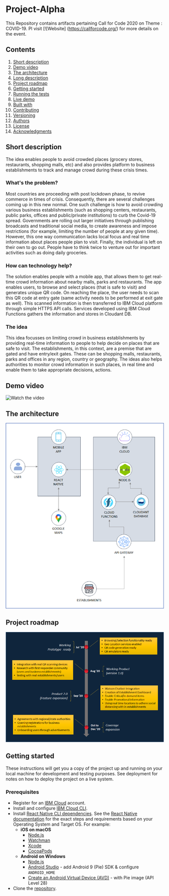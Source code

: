 # Project-Alpha

This Repository contains artifacts pertaining Call for Code 2020 on Theme : COVID-19. Pl visit  [![Website] (https://callforcode.org/) for more details on the event.

## Contents

1. [Short description](#short-description)
1. [Demo video](#demo-video)
1. [The architecture](#the-architecture)
1. [Long description](#long-description)
1. [Project roadmap](#project-roadmap)
1. [Getting started](#getting-started)
1. [Running the tests](#running-the-tests)
1. [Live demo](#live-demo)
1. [Built with](#built-with)
1. [Contributing](#contributing)
1. [Versioning](#versioning)
1. [Authors](#authors)
1. [License](#license)
1. [Acknowledgments](#acknowledgments)

## Short description

The idea enables people to avoid crowded places (grocery stores, restaurants, shopping malls, etc) and also provides platform to business establishments to track and manage crowd during these crisis times.

### What's the problem?

Most countries are proceeding with post lockdown phase, to revive commerce in times of crisis. Consequently, there are several challenges coming up in this new normal. One such challenge is how to avoid crowding various business establishments (such as shopping centers, restaurants, public  parks, offices and public/private institutions) to curb the Covid-19 spread.
Governments are rolling out larger initiatives through publishing broadcasts and traditional social media, to create awareness and impose restrictions (for example, limiting the number of people at any given time). 
However, this one way communication lacks local focus and real time information about places people plan to visit. Finally, the individual is left on their own to go out. People have to think twice to venture out for important activities such as doing daily groceries.

### How can technology help?

The solution enables people with a mobile app, that allows them to get real-time crowd information about nearby malls, parks and restaurants. The app enables users, to browse and select places (that is safe to visit) and generates unique QR code. On reaching the place, the user needs to scan this QR code at entry gate (same activity needs to be performed at exit gate as well). This scanned information is then transferred to IBM Cloud platform through simple HTTPS API calls. Services developed using IBM Cloud Functions gathers the information and stores in Cloudant DB.

### The idea

This idea focusses on limiting crowd in business establishments by providing real-time information to people to help decide on places that are safe to visit. The establishments, in this context, are a premise that are gated and have entry/exit gates. These can be shopping malls, restaurants, parks and offices in any region, country or geography. The ideas also helps authorities to monitor crowd information in such places, in real time and enable them to take appropriate decisions, actions.

## Demo video

![Watch the video](https://youtu.be/_BmSglB1LZo)

## The architecture

![Roadmap](project-alpha-architecture.png)

## Project roadmap

![Roadmap](Project-Alpha-Solution-Roadmap.png)

## Getting started

These instructions will get you a copy of the project up and running on your local machine for development and testing purposes. See deployment for notes on how to deploy the project on a live system.

### Prerequisites

- Register for an [IBM Cloud](https://www.ibm.com/account/reg/us-en/signup?formid=urx-42793&eventid=cfc-2020?cm_mmc=OSocial_Blog-_-Audience+Developer_Developer+Conversation-_-WW_WW-_-cfc-2020-ghub-starterkit-cooperation_ov75914&cm_mmca1=000039JL&cm_mmca2=10008917) account.
- Install and configure [IBM Cloud CLI](https://cloud.ibm.com/docs/cli?topic=cloud-cli-getting-started#overview).
- Install [React Native CLI dependencies](https://reactnative.dev/docs/getting-started.html). See the [React Native documentation](https://reactnative.dev/docs/environment-setup) for the exact steps and requirements based on your Operating System and Target OS. For example:
    - **iOS on macOS**
        - [Node.js](https://nodejs.org/en/)
        - [Watchman](https://facebook.github.io/watchman/docs/install)
        - [Xcode](https://itunes.apple.com/us/app/xcode/id497799835?mt=12)
        - [CocoaPods](https://guides.cocoapods.org/using/getting-started.html)
    - **Android on Windows**
        - [Node.js](https://nodejs.org/en/)
        - [Android Studio](https://developer.android.com/studio/index.html) - add Android 9 (Pie) SDK & configure `ANDROID_HOME`
        - [Create an Android Virtual Device (AVD)](https://developer.android.com/studio/run/managing-avds.html) - with Pie image (API Level 28)
- Clone the [repository](https://github.com/Call-for-Code/Solution-Starter-Kit-Cooperation-2020).
